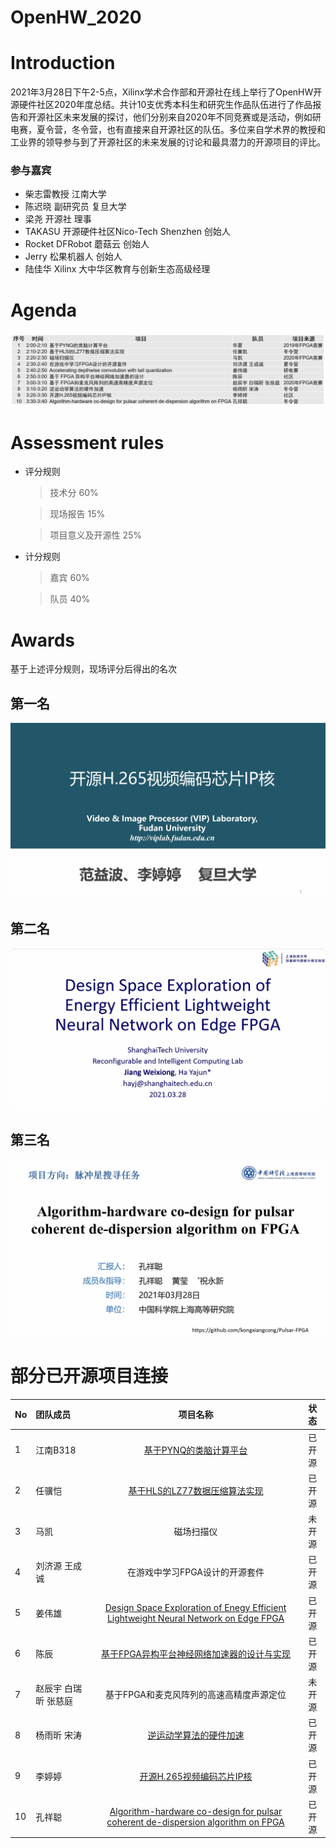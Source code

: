# OpenHW_2020

# Introduction
2021年3月28日下午2-5点，Xilinx学术合作部和开源社在线上举行了OpenHW开源硬件社区2020年度总结。共计10支优秀本科生和研究生作品队伍进行了作品报告和开源社区未来发展的探讨，他们分别来自2020年不同竞赛或是活动，例如研电赛，夏令营，冬令营，也有直接来自开源社区的队伍。多位来自学术界的教授和工业界的领导参与到了开源社区的未来发展的讨论和最具潜力的开源项目的评比。

### 参与嘉宾
 
* 柴志雷教授 江南大学
* 陈迟晓 副研究员 复旦大学
* 梁尧  开源社 理事
* TAKASU 开源硬件社区Nico-Tech Shenzhen 创始人
* Rocket  DFRobot 蘑菇云 创始人
* Jerry  松果机器人 创始人
* 陆佳华  Xilinx 大中华区教育与创新生态高级经理

# Agenda

![agenda](/images/agenda.png)

# Assessment rules

* 评分规则
    >技术分               60%

    >现场报告             15%

    >项目意义及开源性      25%
* 计分规则
    >嘉宾                 60%

    >队员                 40% 

# Awards
基于上述评分规则，现场评分后得出的名次 
## 第一名 

![第一名](/images/9.png)

## 第二名

![第二名](/images/5.png)

## 第三名

![第三名](/images/10.png)

# 部分已开源项目连接 


| No | 团队成员| 项目名称                            | 状态 |
|:---|:--------|:----------------------------------:|:----:|
| 1  | 江南B318| [基于PYNQ的类脑计算平台](https://github.com/clancylea/SNN-simulator-NEST_14.0-xilinx_FPGA_cluster)              | 已开源|
| 2  | 任骥恺 | [基于HLS的LZ77数据压缩算法实现](https://github.com/bjrjk/HLS-LZ77)        | 已开源|
| 3  | 马凯   | 磁场扫描仪                          | 未开源|
| 4  | 刘济源 王成诚| 在游戏中学习FPGA设计的开源套件       | 已开源|
| 5  | 姜伟雄 | [Design Space Exploration of Enegy Efficient Lightweight Neural Network on Edge FPGA](https://github.com/jiangwx/SkrSkr)| 已开源|
| 6  | 陈辰  | [基于FPGA异构平台神经网络加速器的设计与实现](https://github.com/dhm2013724/yolov2_xilinx_fpga)    | 已开源|
| 7  | 赵辰宇 白瑞昕 张慈庭| 基于FPGA和麦克风阵列的高速高精度声源定位       | 未开源|
| 8  | 杨雨昕 宋涛 | [逆运动学算法的硬件加速](https://github.com/CICS-ICT/ik-acceleration)              | 已开源|
| 9  | 李婷婷 | [开源H.265视频编码芯片IP核](http://openasic.org/)              | 已开源|
| 10  | 孔祥聪 | [Algorithm-hardware co-design for pulsar coherent de-dispersion algorithm on FPGA](https://github.com/kongxiangcong/Pulsar-FPGA) | 已开源|
